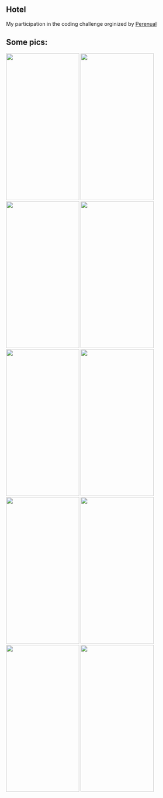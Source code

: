 <h2>Hotel</h2>
My participation in the coding challenge orginized by <a href="https://linktr.ee/nexus.estin"> Perenual</a>
<h2>Some pics:</h2>
<img src="https://github.com/Meriem453/Hotel_App_Challenge/assets/75329424/12dad46d-35a9-48c9-9232-c9720a2b8f11" height=400 width=200>
<img src="https://github.com/Meriem453/Hotel_App_Challenge/assets/75329424/1b23cab6-55ce-4ceb-9fae-cf6e5125552a" height=400 width=200>
<img src="https://github.com/Meriem453/Hotel_App_Challenge/assets/75329424/7a135e3f-b5bd-417e-bb22-f43808c5c832" height=400 width=200>
<img src="https://github.com/Meriem453/Hotel_App_Challenge/assets/75329424/77bf062a-5a5e-4292-8c00-8b748be41d55" height=400 width=200>
<img src="https://github.com/Meriem453/Hotel_App_Challenge/assets/75329424/e2b6f5a8-0e22-436f-9957-9d46fb7aed31" height=400 width=200>
<img src="https://github.com/Meriem453/Hotel_App_Challenge/assets/75329424/1313fa6d-5dfd-4b8a-aa6f-bb12b81d2397" height=400 width=200>
<img src="https://github.com/Meriem453/Hotel_App_Challenge/assets/75329424/d91c5935-5608-4dde-bfb9-a122751c1a1b" height=400 width=200>
<img src="https://github.com/Meriem453/Hotel_App_Challenge/assets/75329424/291846c2-eaae-461f-aba7-a36a2d693a3c" height=400 width=200>
<img src="https://github.com/Meriem453/Hotel_App_Challenge/assets/75329424/cd0a50b0-6f5b-44a0-a1e9-0ded62800ee7" height=400 width=200>
<img src="https://github.com/Meriem453/Hotel_App_Challenge/assets/75329424/75baf6ff-39e7-43e2-8d08-3176fc7b9cf1" height=400 width=200>



